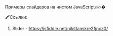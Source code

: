 Примеры слайдеров на чистом JavaScript🔥🔥�

🖍Ссылки:
1. Slider - https://jsfiddle.net/nikittansk/e2fjncz0/
